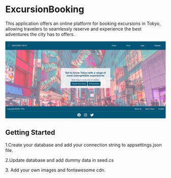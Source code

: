 # ExcursionBooking
This application offers an online platform for booking excursions in Tokyo, allowing travelers to seamlessly reserve and experience the best adventures the city has to offers.

<img alt="screenshot" width="800px" src="./Screenshot.png" />

<h2>Getting Started</h2>
<p>1.Create your database and add your connection string to appsettings.json file.</p>
<p>2.Update database and add dummy data in seed.cs</p>
<p>3. Add your own images and fontawesome cdn.</p>
